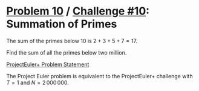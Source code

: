 [Problem 10](https://projecteuler.net/problem=10) /
[Challenge #10](https://www.hackerrank.com/contests/projecteuler/challenges/euler010/problem):
Summation of Primes
===================

The sum of the primes below $10$ is $2 + 3 + 5 + 7 = 17$.

Find the sum of all the primes below two million.

[ProjectEuler+ Problem Statement](ProjectEuler%2B%20Challenge%20%2310%20Problem%20Statement.pdf)

The Project Euler problem is equivalent to the ProjectEuler+ challenge with
$T = 1$ and $`N = 2\,000\,000`$.

